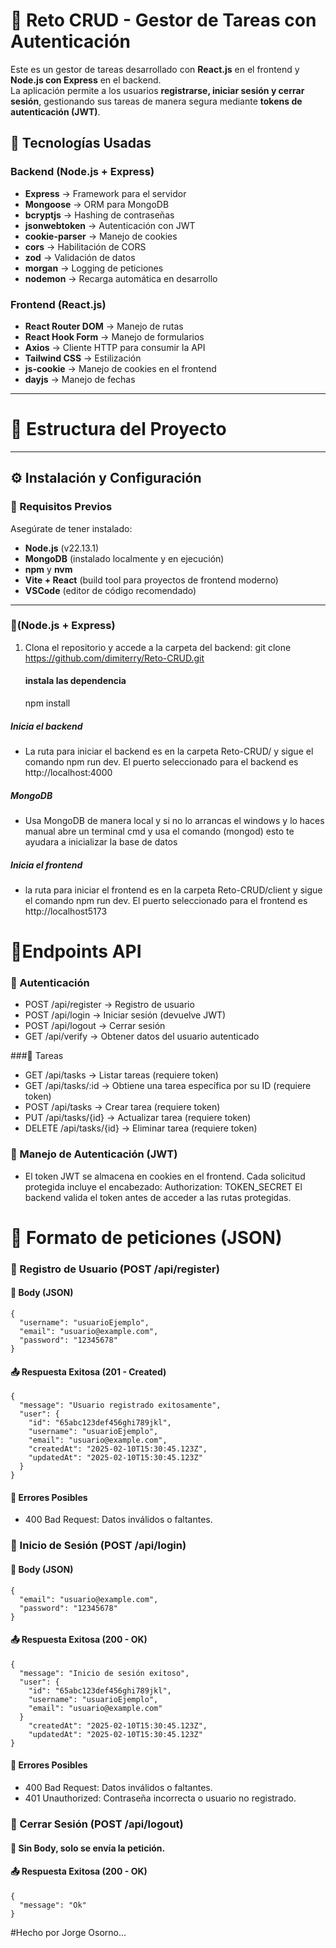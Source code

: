 # 📝 Reto CRUD - Gestor de Tareas con Autenticación

Este es un gestor de tareas desarrollado con **React.js** en el frontend y **Node.js con Express** en el backend.  
La aplicación permite a los usuarios **registrarse, iniciar sesión y cerrar sesión**, gestionando sus tareas de manera segura mediante **tokens de autenticación (JWT)**.  

## 🚀 Tecnologías Usadas  

### Backend (Node.js + Express)  
- **Express** → Framework para el servidor  
- **Mongoose** → ORM para MongoDB  
- **bcryptjs** → Hashing de contraseñas  
- **jsonwebtoken** → Autenticación con JWT  
- **cookie-parser** → Manejo de cookies  
- **cors** → Habilitación de CORS  
- **zod** → Validación de datos  
- **morgan** → Logging de peticiones  
- **nodemon** → Recarga automática en desarrollo  

### Frontend (React.js)  
- **React Router DOM** → Manejo de rutas  
- **React Hook Form** → Manejo de formularios  
- **Axios** → Cliente HTTP para consumir la API  
- **Tailwind CSS** → Estilización  
- **js-cookie** → Manejo de cookies en el frontend  
- **dayjs** → Manejo de fechas  

---

# 📂 Estructura del Proyecto  

___
## ⚙️ Instalación y Configuración  

### 🔧 Requisitos Previos  
Asegúrate de tener instalado:  
- **Node.js** (v22.13.1)  
- **MongoDB** (instalado localmente y en ejecución)  
- **npm** y **nvm**  
- **Vite + React** (build tool para proyectos de frontend moderno)
- **VSCode** (editor de código recomendado)  

---

###  🔹(Node.js + Express)  

1. Clona el repositorio y accede a la carpeta del backend: 
   git clone https://github.com/dimiterry/Reto-CRUD.git
   #### instala las dependencia 
   
   npm install
   
#####    Inicia el backend 

- La ruta para iniciar el backend es en la carpeta Reto-CRUD/
y sigue el comando npm run dev.
El puerto seleccionado para el backend es http://localhost:4000


##### MongoDB

- Usa MongoDB de manera local y si no lo arrancas el windows y lo haces manual abre un terminal cmd y usa el comando (mongod) esto te ayudara a inicializar la base de datos

##### Inicia el frontend 

- la ruta para iniciar el frontend es en la carpeta Reto-CRUD/client
y sigue el comando npm run dev.
El puerto seleccionado para el frontend es http://localhost5173 

#  🚪Endpoints API

### 📌 Autenticación

- POST /api/register → Registro de usuario
- POST /api/login → Iniciar sesión (devuelve JWT)
- POST /api/logout → Cerrar sesión
- GET /api/verify → Obtener datos del usuario autenticado

###📌 Tareas

- GET /api/tasks → Listar tareas (requiere token)
- GET /api/tasks/:id → Obtiene una tarea específica por su ID (requiere token)
- POST /api/tasks → Crear tarea (requiere token)
- PUT /api/tasks/{id} → Actualizar tarea (requiere token)
- DELETE /api/tasks/{id} → Eliminar tarea (requiere token)

### 🔑 Manejo de Autenticación (JWT)

- El token JWT se almacena en cookies en el frontend.
Cada solicitud protegida incluye el encabezado:
Authorization: TOKEN_SECRET
El backend valida el token antes de acceder a las rutas protegidas.

# 📌 Formato de peticiones (JSON)
### 🔹 Registro de Usuario (POST /api/register)
#### 📩 Body (JSON)

```
{
  "username": "usuarioEjemplo",
  "email": "usuario@example.com",
  "password": "12345678"
}
```

#### 📤 Respuesta Exitosa (201 - Created)

```
{
  "message": "Usuario registrado exitosamente",
  "user": {
    "id": "65abc123def456ghi789jkl",
    "username": "usuarioEjemplo",
    "email": "usuario@example.com",
    "createdAt": "2025-02-10T15:30:45.123Z",
    "updatedAt": "2025-02-10T15:30:45.123Z"
  }
}

```
#### 📛 Errores Posibles

- 400 Bad Request: Datos inválidos o faltantes.

### 🔹 Inicio de Sesión (POST /api/login)
#### 📩 Body (JSON)

```
{
  "email": "usuario@example.com",
  "password": "12345678"
}
```

#### 📤 Respuesta Exitosa (200 - OK)

```
{
  "message": "Inicio de sesión exitoso",
  "user": {
    "id": "65abc123def456ghi789jkl",
    "username": "usuarioEjemplo",
    "email": "usuario@example.com"
  }
    "createdAt": "2025-02-10T15:30:45.123Z",
    "updatedAt": "2025-02-10T15:30:45.123Z"
}
```
#### 📛 Errores Posibles

- 400 Bad Request: Datos inválidos o faltantes.
- 401 Unauthorized: Contraseña incorrecta o usuario no registrado.


### 🔹 Cerrar Sesión (POST /api/logout)

#### 📩 Sin Body, solo se envía la petición.

#### 📤 Respuesta Exitosa (200 - OK)

```
{
  "message": "Ok"
}
```

#Hecho por Jorge Osorno...






